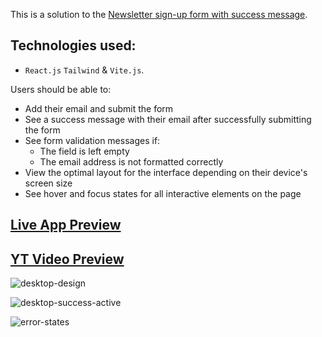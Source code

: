 This is a solution to the [Newsletter sign-up form with success message](https://www.frontendmentor.io/challenges/newsletter-signup-form-with-success-message-3FC1AZbNrv).

## Technologies used:

- `React.js` `Tailwind` & `Vite.js`.

Users should be able to:

- Add their email and submit the form
- See a success message with their email after successfully submitting the form
- See form validation messages if:
  - The field is left empty
  - The email address is not formatted correctly
- View the optimal layout for the interface depending on their device's screen size
- See hover and focus states for all interactive elements on the page

## [Live App Preview](https://frontend-mentor-newsletter-signup.vercel.app/)

## [YT Video Preview](https://youtu.be/crqg-jA3ac0)

![desktop-design](https://github.com/NikolaD93/Frontend_Mentor_Newsletter_Signup/assets/95870159/92eb89fe-b6d5-4850-bc82-662fc5b473a9)

![desktop-success-active](https://github.com/NikolaD93/Frontend_Mentor_Newsletter_Signup/assets/95870159/5f499209-99dc-4304-a2df-d154f4795a15)

![error-states](https://github.com/NikolaD93/Frontend_Mentor_Newsletter_Signup/assets/95870159/140e3999-959d-46e2-9073-bcc105e3883c)
